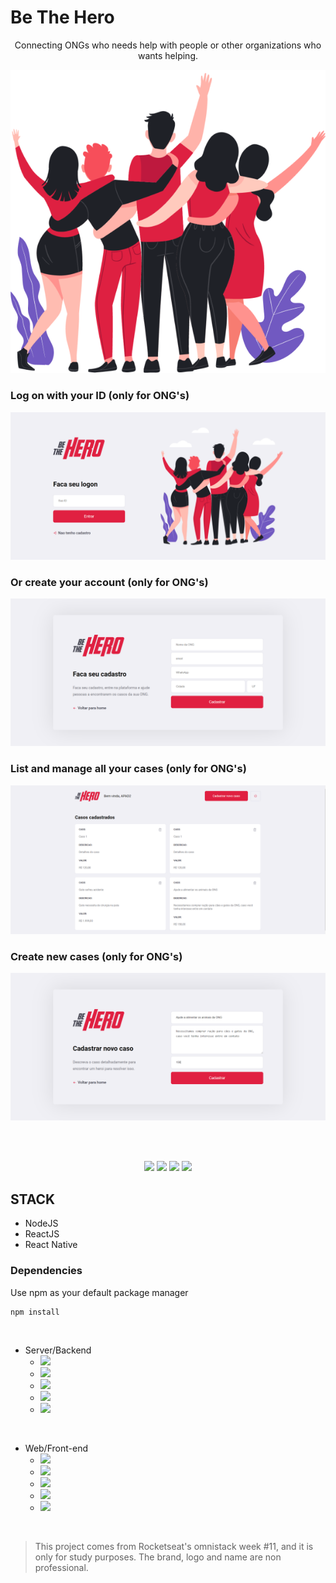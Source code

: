 # Be The Hero



<p align="center">
Connecting ONGs who needs help with people or other organizations who wants helping.

<p align="center">
    <img src="frontend\src\assets/heroes.png">
</p>

### Log on with your ID (only for ONG's)

<p align="center">
    <img src="frontend\src\assets/logon.png">
</p>

### Or create your account (only for ONG's)

<p align="center">
    <img src="frontend\src\assets/register.png">
</p>

### List and manage all your cases (only for ONG's)

<p align="center">
    <img src="frontend\src\assets/list-cases.png">
</p>

### Create new cases (only for ONG's)

<p align="center">
    <img src="frontend\src\assets/new-case.png">
</p>

<br>
<br>

<p align="center">
    <img src="https://img.shields.io/github/stars/marcelogaldino/be-the-hero"/>
    <img src="https://img.shields.io/github/forks/marcelogaldino/be-the-hero"/>
    <img src="https://img.shields.io/github/issues/marcelogaldino/be-the-hero"/>
    <img src="https://img.shields.io/github/license/marcelogaldino/be-the-hero"/>
</p>


## STACK

- NodeJS
- ReactJS
- React Native

### Dependencies

<p>
Use npm as your default package manager

```
npm install
``` 
</p>



<br>

- Server/Backend
    - <img src="https://img.shields.io/badge/axios-^0.19.1-green"/> 
    - <img src="https://img.shields.io/badge/cors-^2.8.5-green"/> 
    - <img src="https://img.shields.io/badge/express-^4.17.1-green"/> 
    - <img src="https://img.shields.io/badge/sqlite3-^4.1.1-green"/> 
    - <img src="https://img.shields.io/badge/knex.io-^0.20.13-green"/> 


<br>

- Web/Front-end
    - <img src="https://img.shields.io/badge/axios-^0.19.2-blue"/> 
    - <img src="https://img.shields.io/badge/reactDom-^16.13.1-blue"/> 
    - <img src="https://img.shields.io/badge/reactScripts-3.4.1-blue"/> 
    - <img src="https://img.shields.io/badge/reactRouterDom-^5.1.2-blue"/>
    - <img src="https://img.shields.io/badge/reactIcons-^3.9.0-blue"/> 


<br>


<blockquote alt="[ignore]">
<p>
This project comes from Rocketseat's omnistack week #11, and it is only for study purposes. The brand, logo and name are non professional.
</p>
</blockquote>
